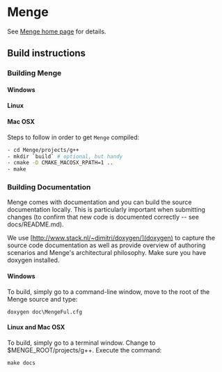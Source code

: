 # Menge

See [Menge home page](http://gamma.cs.unc.edu/Menge/) for details.

## Build instructions

### Building Menge

#### Windows

#### Linux

#### Mac OSX

Steps to follow in order to get `Menge` compiled:

```bash
- cd Menge/projects/g++
- mkdir `build` # optional, but handy
- cmake -D CMAKE_MACOSX_RPATH=1 .. 
- make
```

### Building Documentation

Menge comes with documentation and you can build the source documentation locally.  This is
particularly important when submitting changes (to confirm that new code is documented 
correctly -- see docs/README.md).

We use [http://www.stack.nl/~dimitri/doxygen/](doxygen) to capture the source code documentation
as well as provide overview of authoring scenarios and Menge's architectural philosophy. Make
sure you have doxygen installed.  

#### Windows

To build, simply go to a command-line window, move to the root of the Menge source and type:

   `doxygen doc\MengeFul.cfg`
   
#### Linux and Mac OSX

To build, simply go to a terminal window. Change to $MENGE_ROOT/projects/g++.  Execute the command:

   `make docs`
   
